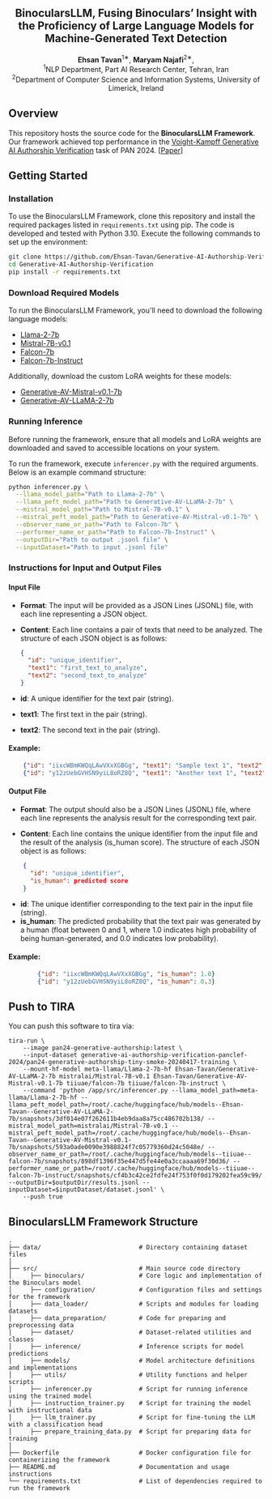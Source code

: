 <div align="center">
<h2>
BinocularsLLM, Fusing Binoculars’ Insight with the Proficiency of Large Language Models for Machine-Generated Text Detection
</h2>
</div>

 <div align="center">
<b>Ehsan Tavan</b><sup>1∗</sup>,
<b>Maryam Najafi</b><sup>2∗</sup>,
</div>

<div align="center">
<sup>1</sup>NLP Department, Part AI Research Center, Tehran, Iran
</div>
<div align="center">
<sup>2</sup>Department of Computer Science and Information Systems, University of Limerick, Ireland
</div>
 

## Overview


This repository hosts the source code for the **BinocularsLLM Framework**. 
Our framework achieved top performance in the [Voight-Kampff Generative AI 
Authorship Verification](https://pan.webis.de/clef24/pan24-web/generated-content-analysis.html) task of PAN 2024. [[Paper](https://scholar.google.com/citations?view_op=view_citation&hl=en&user=oY-ufO0AAAAJ&citation_for_view=oY-ufO0AAAAJ:Y0pCki6q_DkC)]

## Getting Started

### Installation
To use the BinocularsLLM Framework, clone this repository and install 
the required packages listed in `requirements.txt` using pip. 
The code is developed and tested with Python 3.10. 
Execute the following commands to set up the environment:

```bash
git clone https://github.com/Ehsan-Tavan/Generative-AI-Authorship-Verification.git
cd Generative-AI-Authorship-Verification
pip install -r requirements.txt
```


### Download Required Models

To run the BinocularsLLM Framework, you'll need to download the following language models:

- [Llama-2-7b](https://huggingface.co/meta-llama/Llama-2-7b)
- [Mistral-7B-v0.1](https://huggingface.co/mistralai/Mistral-7B-v0.1)
- [Falcon-7b](https://huggingface.co/tiiuae/falcon-7b)
- [Falcon-7b-Instruct](https://huggingface.co/tiiuae/falcon-7b-instruct)

Additionally, download the custom LoRA weights for these models:

- [Generative-AV-Mistral-v0.1-7b](https://huggingface.co/Ehsan-Tavan/Generative-AV-Mistral-v0.1-7b)
- [Generative-AV-LLaMA-2-7b](https://huggingface.co/Ehsan-Tavan/Generative-AV-LLaMA-2-7b)

### Running Inference

Before running the framework, ensure that all models and LoRA weights are downloaded and saved to accessible locations on your system.

To run the framework, execute `inferencer.py` with the required arguments. Below is an example command structure:

```bash
python inferencer.py \
  --llama_model_path="Path to Llama-2-7b" \
  --llama_peft_model_path="Path to Generative-AV-LLaMA-2-7b" \
  --mistral_model_path="Path to Mistral-7B-v0.1" \
  --mistral_peft_model_path="Path to Generative-AV-Mistral-v0.1-7b" \
  --observer_name_or_path="Path to Falcon-7b" \
  --performer_name_or_path="Path to Falcon-7b-Instruct" \
  --outputDir="Path to output .jsonl file" \
  --inputDataset="Path to input .jsonl file"
```

### Instructions for Input and Output Files

#### Input File

- **Format**: The input will be provided as a JSON Lines (JSONL) file, with each line representing a JSON object.
- **Content**: Each line contains a pair of texts that need to be analyzed. The structure of each JSON object is as follows:

  ```json
  {
    "id": "unique_identifier",
    "text1": "first_text_to_analyze",
    "text2": "second_text_to_analyze"
  }

- **id**: A unique identifier for the text pair (string).
- **text1**: The first text in the pair (string).
- **text2**: The second text in the pair (string).

#### Example:
```json
    {"id": "iixcWBmKWQqLAwVXxXGBGg", "text1": "Sample text 1", "text2": "Sample text 2"}
    {"id": "y12zUebGVHSN9yiL8oRZ8Q", "text1": "Another text 1", "text2": "Another text 2"}
```
#### Output File

- **Format**: The output should also be a JSON Lines (JSONL) file, where each line represents the analysis result for the corresponding text pair.

- **Content**: Each line contains the unique identifier from the input file and the result of the analysis (is_human score). The structure of each JSON object is as follows:

```json
    {
      "id": "unique_identifier",
      "is_human": predicted score
    }
```

- **id**: The unique identifier corresponding to the text pair in the input file (string).
- **is_human**: The predicted probability that the text pair was generated by a human (float between 0 and 1, where 1.0 indicates high probability of being human-generated, and 0.0 indicates low probability).

#### Example:

```json
        {"id": "iixcWBmKWQqLAwVXxXGBGg", "is_human": 1.0}
        {"id": "y12zUebGVHSN9yiL8oRZ8Q", "is_human": 0.3}
```


## Push to TIRA

You can push this software to tira via:

```
tira-run \
    --image pan24-generative-authorship:latest \
    --input-dataset generative-ai-authorship-verification-panclef-2024/pan24-generative-authorship-tiny-smoke-20240417-training \
    --mount-hf-model meta-llama/Llama-2-7b-hf Ehsan-Tavan/Generative-AV-LLaMA-2-7b mistralai/Mistral-7B-v0.1 Ehsan-Tavan/Generative-AV-Mistral-v0.1-7b tiiuae/falcon-7b tiiuae/falcon-7b-instruct \
    --command 'python /app/src/inferencer.py --llama_model_path=meta-llama/Llama-2-7b-hf --llama_peft_model_path=/root/.cache/huggingface/hub/models--Ehsan-Tavan--Generative-AV-LLaMA-2-7b/snapshots/3df014e07f262611b4eb9daa8a75cc486702b138/ --mistral_model_path=mistralai/Mistral-7B-v0.1 --mistral_peft_model_path=/root/.cache/huggingface/hub/models--Ehsan-Tavan--Generative-AV-Mistral-v0.1-7b/snapshots/593a0ade0090e3988824f7c05779360d24c5048e/ --observer_name_or_path=/root/.cache/huggingface/hub/models--tiiuae--falcon-7b/snapshots/898df1396f35e447d5fe44e0a3ccaaaa69f30d36/ --performer_name_or_path=/root/.cache/huggingface/hub/models--tiiuae--falcon-7b-instruct/snapshots/cf4b3c42ce2fdfe24f753f0f0d179202fea59c99/ --outputDir=$outputDir/results.jsonl --inputDataset=$inputDataset/dataset.jsonl' \
    --push true
```


## BinocularsLLM Framework Structure


    .
    ├── data/                           # Directory containing dataset files
    │
    ├── src/                            # Main source code directory
    │     ├── binoculars/               # Core logic and implementation of the Binoculars model
    │     ├── configuration/            # Configuration files and settings for the framework
    │     ├── data_loader/              # Scripts and modules for loading datasets 
    │     ├── data_preparation/         # Code for preparing and preprocessing data
    │     ├── dataset/                  # Dataset-related utilities and classes
    │     ├── inference/                # Inference scripts for model predictions
    │     ├── models/                   # Model architecture definitions and implementations
    │     ├── utils/                    # Utility functions and helper scripts 
    │     ├── inferencer.py             # Script for running inference using the trained model
    │     ├── instruction_trainer.py    # Script for training the model with instructional data
    │     ├── llm_trainer.py            # Script for fine-tuning the LLM with a classification head
    │     ├── prepare_training_data.py  # Script for preparing data for training
    │   
    ├── Dockerfile                      # Docker configuration file for containerizing the framework
    ├── README.md                       # Documentation and usage instructions
    └── requirements.txt                # List of dependencies required to run the framework